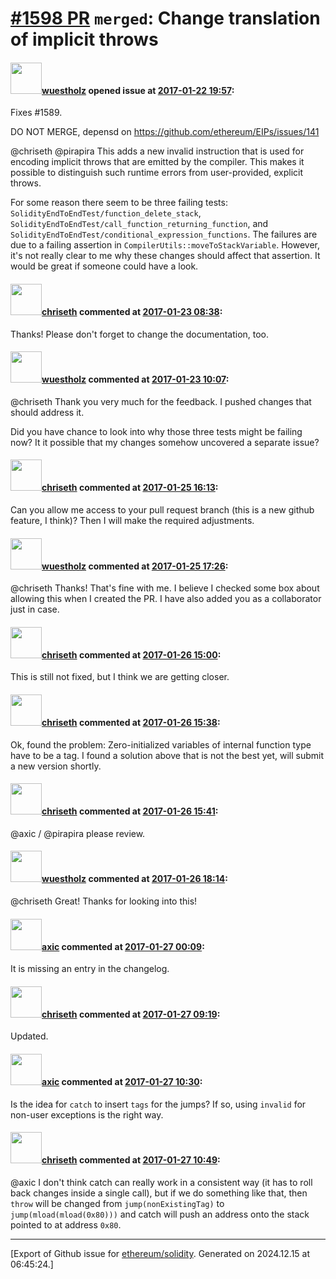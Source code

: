 # [\#1598 PR](https://github.com/ethereum/solidity/pull/1598) `merged`: Change translation of implicit throws

#### <img src="https://avatars.githubusercontent.com/u/51156?v=4" width="50">[wuestholz](https://github.com/wuestholz) opened issue at [2017-01-22 19:57](https://github.com/ethereum/solidity/pull/1598):

Fixes #1589.

DO NOT MERGE, depensd on https://github.com/ethereum/EIPs/issues/141

@chriseth @pirapira  This adds a new invalid instruction that is used for encoding implicit throws that are emitted by the compiler. This makes it possible to distinguish such runtime errors from user-provided, explicit throws.

For some reason there seem to be three failing tests: `SolidityEndToEndTest/function_delete_stack`, `SolidityEndToEndTest/call_function_returning_function`, and `SolidityEndToEndTest/conditional_expression_functions`. The failures are due to a failing assertion in `CompilerUtils::moveToStackVariable`. However, it's not really clear to me why these changes should affect that assertion. It would be great if someone could have a look.

#### <img src="https://avatars.githubusercontent.com/u/9073706?v=4" width="50">[chriseth](https://github.com/chriseth) commented at [2017-01-23 08:38](https://github.com/ethereum/solidity/pull/1598#issuecomment-274428247):

Thanks! Please don't forget to change the documentation, too.

#### <img src="https://avatars.githubusercontent.com/u/51156?v=4" width="50">[wuestholz](https://github.com/wuestholz) commented at [2017-01-23 10:07](https://github.com/ethereum/solidity/pull/1598#issuecomment-274446396):

@chriseth Thank you very much for the feedback. I pushed changes that should address it.

Did you have chance to look into why those three tests might be failing now? It it possible that my changes somehow uncovered a separate issue?

#### <img src="https://avatars.githubusercontent.com/u/9073706?v=4" width="50">[chriseth](https://github.com/chriseth) commented at [2017-01-25 16:13](https://github.com/ethereum/solidity/pull/1598#issuecomment-275152083):

Can you allow me access to your pull request branch (this is a new github feature, I think)? Then I will make the required adjustments.

#### <img src="https://avatars.githubusercontent.com/u/51156?v=4" width="50">[wuestholz](https://github.com/wuestholz) commented at [2017-01-25 17:26](https://github.com/ethereum/solidity/pull/1598#issuecomment-275173660):

@chriseth Thanks! That's fine with me. I believe I checked some box about allowing this when I created the PR. I have also added you as a collaborator just in case.

#### <img src="https://avatars.githubusercontent.com/u/9073706?v=4" width="50">[chriseth](https://github.com/chriseth) commented at [2017-01-26 15:00](https://github.com/ethereum/solidity/pull/1598#issuecomment-275409539):

This is still not fixed, but I think we are getting closer.

#### <img src="https://avatars.githubusercontent.com/u/9073706?v=4" width="50">[chriseth](https://github.com/chriseth) commented at [2017-01-26 15:38](https://github.com/ethereum/solidity/pull/1598#issuecomment-275420107):

Ok, found the problem: Zero-initialized variables of internal function type have to be a tag. I found a solution above that is not the best yet, will submit a new version shortly.

#### <img src="https://avatars.githubusercontent.com/u/9073706?v=4" width="50">[chriseth](https://github.com/chriseth) commented at [2017-01-26 15:41](https://github.com/ethereum/solidity/pull/1598#issuecomment-275421172):

@axic / @pirapira please review.

#### <img src="https://avatars.githubusercontent.com/u/51156?v=4" width="50">[wuestholz](https://github.com/wuestholz) commented at [2017-01-26 18:14](https://github.com/ethereum/solidity/pull/1598#issuecomment-275465925):

@chriseth Great! Thanks for looking into this!

#### <img src="https://avatars.githubusercontent.com/u/20340?v=4" width="50">[axic](https://github.com/axic) commented at [2017-01-27 00:09](https://github.com/ethereum/solidity/pull/1598#issuecomment-275553964):

It is missing an entry in the changelog.

#### <img src="https://avatars.githubusercontent.com/u/9073706?v=4" width="50">[chriseth](https://github.com/chriseth) commented at [2017-01-27 09:19](https://github.com/ethereum/solidity/pull/1598#issuecomment-275621447):

Updated.

#### <img src="https://avatars.githubusercontent.com/u/20340?v=4" width="50">[axic](https://github.com/axic) commented at [2017-01-27 10:30](https://github.com/ethereum/solidity/pull/1598#issuecomment-275635029):

Is the idea for `catch` to insert `tags` for the jumps? If so, using `invalid` for non-user exceptions is the right way.

#### <img src="https://avatars.githubusercontent.com/u/9073706?v=4" width="50">[chriseth](https://github.com/chriseth) commented at [2017-01-27 10:49](https://github.com/ethereum/solidity/pull/1598#issuecomment-275638807):

@axic I don't think catch can really work in a consistent way (it has to roll back changes inside a single call), but if we do something like that, then `throw` will be changed from `jump(nonExistingTag)` to `jump(mload(mload(0x80)))` and catch will push an address onto the stack pointed to at address `0x80`.


-------------------------------------------------------------------------------



[Export of Github issue for [ethereum/solidity](https://github.com/ethereum/solidity). Generated on 2024.12.15 at 06:45:24.]
